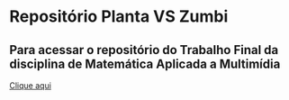 # Repositório Planta VS Zumbi 
## Para acessar o repositório do Trabalho Final da disciplina de Matemática Aplicada a Multimídia 
<a href="https://github.com/alairton-junior/demake-plantas-vs-zumbi">Clique aqui</a>
